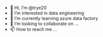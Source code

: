 - 👋 Hi, I’m @trye20
- 👀 I’m interested in data engineering
- 🌱 I’m currently learning azure data factory
- 💞️ I’m looking to collaborate on ...
- 📫 How to reach me ...

<!---
trye20/trye20 is a ✨ special ✨ repository because its `README.md` (this file) appears on your GitHub profile.
You can click the Preview link to take a look at your changes.
--->
